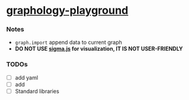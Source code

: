[graphology-playground](https://dirkarnez.github.io/graphology-playground)
==========================================================================
### Notes
- `graph.import` append data to current graph
- **DO NOT USE [sigma.js](https://github.com/jacomyal/sigma.js) for visualization, IT IS NOT USER-FRIENDLY**

### TODOs
- [ ] add yaml
- [ ] add 
- [ ] Standard libraries
